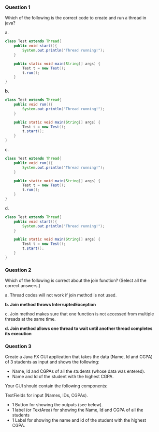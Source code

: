 ### Question 1
Which of the following is the correct code to create and run a thread in java?


a.
```java
class Test extends Thread{
    public void start(){
        System.out.println("Thread running!");
    }

    public static void main(String[] args) {
        Test t = new Test();
        t.run();
    }
}
```


**b.**
```java
class Test extends Thread{
    public void run(){
        System.out.println("Thread running!");
    }

    public static void main(String[] args) {
        Test t = new Test();
        t.start();
    }
}
```


c.
```java
class Test extends Thread{
    public void run(){
        System.out.println("Thread running!");
    }

    public static void main(String[] args) {
        Test t = new Test();
        t.run();
    }
}
```


d.
```java
class Test extends Thread{
    public void start(){
        System.out.println("Thread running!");
    }

    public static void main(String[] args) {
        Test t = new Test();
        t.start();
    }
}
```

### Question 2
Which of the following is correct about the join function? (Select all the correct answers.)


a. Thread codes will not work if join method is not used.


**b. Join method throws InterruptedException**


c. Join method makes sure that one function is not accessed from multiple threads at the same time. 


**d. Join method allows one thread to wait until another thread completes its execution**


### Question 3
Create a Java FX GUI application that takes the data (Name, Id and CGPA) of 3 students as input and shows the following:  
* Name, Id and CGPAs of all the students (whose data was entered).
* Name and Id of the student with the highest CGPA.

Your GUI should contain the following components:

TextFields for input (Names, IDs, CGPAs).
- 1 Button for showing the outputs (see below).
- 1 label (or TextArea) for showing the  Name, Id and CGPA of all the students
- 1 Label for showing the name and id of the student with the highest CGPA. 
